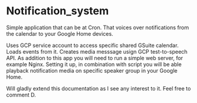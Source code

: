 # Notification_system

Simple application that can be at Cron. That voices over notifications from the calendar to your Google Home devices.


Uses GCP service account to access specific shared GSuite calendar.
Loads events from it. Creates media messsage usign GCP test-to-speech API.
As addition to this app you will need to run a simple web server, for example Nginx. Setting it up, in combination with script you will be able playback 
notification media on specific speaker group in your Google Home.

Will gladly extend this documentation as I see any interest to it. Feel free to comment
D.
